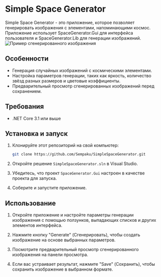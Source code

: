 # Simple Space Generator

Simple Space Generator - это приложение, которое позволяет генерировать изображения с элементами, напоминающими космос. Приложение использует SpaceGenerator.Gui для интерфейса пользователя и SpaceGenerator.Lib для генерации изображений.
![Пример сгенерированного изображения](https://github.com/Sempaku/SimpleSpaceGenerator/assets/42116085/bacd3b30-ab95-4a43-b3b0-59ccf24497bc)

## Особенности

- Генерация случайных изображений с космическими элементами.
- Настройка параметров генерации, таких как яркость, количество звёзд разных размеров и цветовые коэффициенты.
- Предварительный просмотр сгенерированных изображений перед сохранением.

## Требования

- .NET Core 3.1 или выше

## Установка и запуск

1. Клонируйте этот репозиторий на свой компьютер:

   ```bash
   git clone https://github.com/Sempaku/SimpleSpaceGenerator.git
   ```

2. Откройте решение `SimpleSpaceGenerator.sln` в Visual Studio.

3. Убедитесь, что проект `SpaceGenerator.Gui` настроен в качестве проекта для запуска.

4. Соберите и запустите приложение.

## Использование

1. Откройте приложение и настройте параметры генерации изображения с помощью ползунков, выпадающих списков и других элементов интерфейса.

2. Нажмите кнопку "Generate" (Сгенерировать), чтобы создать изображение на основе выбранных параметров.

3. Посмотрите предварительный просмотр сгенерированного изображения на панели просмотра.

4. Если вас устраивает результат, нажмите "Save" (Сохранить), чтобы сохранить изображение в выбранном формате.
